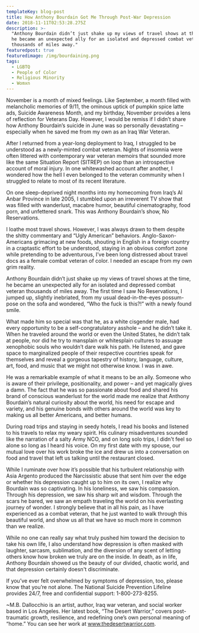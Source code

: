 ```yaml
---
templateKey: blog-post
title: How Anthony Bourdain Got Me Through Post-War Depression
date: 2018-11-11T02:53:28.275Z
description: >-
  "Anthony Bourdain didn’t just shake up my views of travel shows at the time,
  he became an unexpected ally for an isolated and depressed combat veteran
  thousands of miles away."
featuredpost: true
featuredimage: /img/bourdaining.png
tags:
  - LGBTQ
  - People of Color
  - Religious Minority
  - Womxn
---
```

November is a month of mixed feelings. Like September, a month filled with melancholic memories of 9/11, the ominous uptick of pumpkin spice latte ads, Suicide Awareness Month, and my birthday, November provides a lens of reflection for Veterans Day. However, I would be remiss if I didn’t share how Anthony Bourdain’s suicide in June was so personally devastating – especially when he saved me from my own as an Iraq War Veteran.

After I returned from a year-long deployment to Iraq, I struggled to be understood as a newly-minted combat veteran. Nights of insomnia were often littered with contemporary war veteran memoirs that sounded more like the same Situation Report (SITREP) on loop than an introspective account of moral injury. In one whitewashed account after another, I wondered how the hell I even belonged to the veteran community when I struggled to relate to most of its recent literature.

On one sleep-deprived night months into my homecoming from Iraq’s Al Anbar Province in late 2005, I stumbled upon an irreverent TV show that was filled with wanderlust, macabre humor, beautiful cinematography, food porn, and unfettered snark. This was Anthony Bourdain’s show, No Reservations.

I loathe most travel shows. However, I was always drawn to them despite the shitty commentary and “Ugly American” behaviors. Anglo-Saxon-Americans grimacing at new foods, shouting in English in a foreign country in a craptastic effort to be understood, staying in an obvious comfort zone while pretending to be adventurous, I’ve been long distressed about travel docs as a female combat veteran of color. I needed an escape from my own grim reality.

Anthony Bourdain didn’t just shake up my views of travel shows at the time, he became an unexpected ally for an isolated and depressed combat veteran thousands of miles away. The first time I saw No Reservations, I jumped up, slightly inebriated, from my usual dead-in-the-eyes possum-pose on the sofa and wondered, “Who the fuck is this?!” with a newly found smile.

What made him so special was that he, as a white cisgender male, had every opportunity to be a self-congratulatory asshole – and he didn’t take it. When he traveled around the world or even the United States, he didn’t talk at people, nor did he try to mansplain or whitesplain cultures to assuage xenophobic souls who wouldn’t dare walk his path. He listened, and gave space to marginalized people of their respective countries speak for themselves and reveal a gorgeous tapestry of history, language, culture, art, food, and music that we might not otherwise know. I was in awe.

He was a remarkable example of what it means to be an ally. Someone who is aware of their privilege, positionality, and power – and yet magically gives a damn. The fact that he was so passionate about food and shared his brand of conscious wanderlust for the world made me realize that Anthony Bourdain’s natural curiosity about the world, his need for escape and variety, and his genuine bonds with others around the world was key to making us all better Americans, and better humans.

During road trips and staying in seedy hotels, I read his books and listened to his travels to relax my weary spirit. His culinary misadventures sounded like the narration of a salty Army NCO, and on long solo trips, I didn't feel so alone so long as I heard his voice. On my first date with my spouse, our mutual love over his work broke the ice and drew us into a conversation on food and travel that left us talking until the restaurant closed.

While I ruminate over how it’s possible that his turbulent relationship with Asia Argento produced the Narcissistic abuse that sent him over the edge or whether his depression caught up to him on its own, I realize why Bourdain was so captivating. In his loneliness, we saw his compassion. Through his depression, we saw his sharp wit and wisdom. Through the scars he bared, we saw an empath traveling the world on his everlasting journey of wonder. I strongly believe that in all his pain, as I have experienced as a combat veteran, that he just wanted to walk through this beautiful world, and show us all that we have so much more in common than we realize.

While no one can really say what truly pushed him toward the decision to take his own life, I also understand how depression is often masked with laughter, sarcasm, sublimation, and the diversion of any scent of letting others know how broken we truly are on the inside. In death, as in life, Anthony Bourdain showed us the beauty of our divided, chaotic world, and that depression certainly doesn't discriminate.

If you’ve ever felt overwhelmed by symptoms of depression, too, please know that you’re not alone. The National Suicide Prevention Lifeline provides 24/7, free and confidential support: 1-800-273-8255.



~M.B. Dallocchio is an artist, author, Iraq war veteran, and social worker based in Los Angeles. Her latest book, “The Desert Warrior,” covers post-traumatic growth, resilience, and redefining one’s own personal meaning of “home.” You can see her work at www.thedesertwarrior.com.
